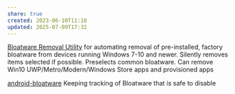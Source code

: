 ```yaml
---
share: true
created: 2023-06-10T11:18
updated: 2025-07-09T17:32
---
```

[Bloatware Removal Utility](https://github.com/arcadesdude/BRU)
for automating removal of pre-installed, factory bloatware from devices running Windows 7-10 and newer. Silently removes items selected if possible. Preselects common bloatware. Can remove Win10 UWP/Metro/Modern/Windows Store apps and provisioned apps

[android-bloatware](https://github.com/jaredsburrows/android-bloatware)
Keeping tracking of Bloatware that is safe to disable
